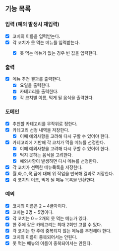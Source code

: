 ## 기능 목록

### 입력 (예외 발생시 재입력)
- [x] 코치의 이름을 입력받는다.
- [x] 각 코치가 못 먹는 메뉴를 입력받는다.
  -  [x] 못 먹는 메뉴가 없는 경우 빈 값을 입력한다.


### 출력
- [x] 메뉴 추천 결과를 출력한다.
  - [x] 요일을 출력한다.
  - [x] 카테고리를 출력한다.
  - [x] 각 코치별 이름, 먹게 될 음식을 출력한다.

### 도메인
- [x] 추천할 카테고리를 무작위로 정한다.
- [x] 카테고리 선정 내역을 저장한다.
  - [x] 이때 예외사항을 고려해 다시 구할 수 있어야 한다.
- [x] 카테고리에 기반해 각 코치가 먹을 메뉴를 선정한다.
  - [x] 이때 예외사항을 고려해 다시 구할 수 있어야 한다.
  - [x] 먹지 못하는 음식을 고려한다.
  - [x] 예외사항이 발생하면 다시 메뉴를 선정한다.
- [x] 각 코치가 선택한 메뉴목록을 저장한다.
- [x] 월,화,수,목,금에 대해 위 작업을 반복해 결과로 저장한다.
- [x] 각 코치의 이름, 먹게 될 메뉴 목록을 반환한다.

### 예외
- [x] 코치의 이름은 2 ~ 4글자이다.
- [x] 코치는 2명 ~ 5명이다.
- [x] 각 코치는 0 ~ 2개의 못 먹는 메뉴가 있다.
- [x] 한 주에 같은 카테고리는 최대 2회만 고를 수 있다.
- [x] 각 코치는 한 주에 중복되지 않는 메뉴를 추천해야 한다.
- [x] 코치의 이름이 중복되어서는 안된다.
- [x] 못 먹는 메뉴의 이름이 중복되어서는 안된다.
